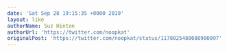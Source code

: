 ```yaml
---
date: 'Sat Sep 28 19:15:35 +0000 2019'
layout: like
authorName: Suz Hinton
authorUrl: 'https://twitter.com/noopkat'
originalPost: 'https://twitter.com/noopkat/status/1178025480080900097'
---
```

